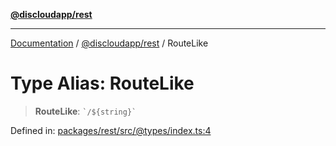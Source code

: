 [**@discloudapp/rest**](../README.md)

***

[Documentation](../../../packages.md) / [@discloudapp/rest](../README.md) / RouteLike

# Type Alias: RouteLike

> **RouteLike**: `` `/${string}` ``

Defined in: [packages/rest/src/@types/index.ts:4](https://github.com/discloud/discloud.app/blob/1458affc9a022eb2fc5fe37e7b3b002130b2fdad/packages/rest/src/@types/index.ts#L4)
